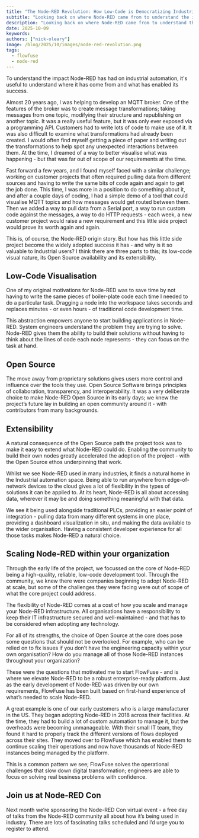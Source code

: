 ```yaml
---
title: "The Node-RED Revolution: How Low-Code is Democratizing Industrial Automation"
subtitle: "Looking back on where Node-RED came from to understand the impact it has had on industry"
description: "Looking back on where Node-RED came from to understand the impact it has had on industry"
date: 2025-10-09
keywords: 
authors: ["nick-oleary"]
image: /blog/2025/10/images/node-red-revolution.png
tags:
  - flowfuse
  - node-red
---
```


To understand the impact Node-RED has had on industrial automation, it's useful to understand where it has come from and what has enabled its success.

<!--more-->

Almost 20 years ago, I was helping to develop an MQTT broker. One of the features of the broker was to create message transformations; taking messages from one topic, modifying their structure and republishing on another topic. It was a really useful feature, but it was only ever exposed via a programming API. Customers had to write lots of code to make use of it. It was also difficult to examine what transformations had already been created. I would often find myself getting a piece of paper and writing out the transformations to help spot any unexpected interactions between them. At the time, I dreamed of a way to better visualise what was happening - but that was far out of scope of our requirements at the time.

Fast forward a few years, and I found myself faced with a similar challenge; working on customer projects that often required pulling data from different sources and having to write the same bits of code again and again to get the job done. This time, I was more in a position to do something about it, and after a couple days of coding, I had a simple demo of a tool that could visualise MQTT topics and how messages would get routed between them. Then we added a way to pull data from a Serial port, a way to run custom code against the messages, a way to do HTTP requests - each week, a new customer project would raise a new requirement and this little side project would prove its worth again and again.

This is, of course, the Node-RED origin story. But how has this little side project become the widely adopted success it has - and why is it so valuable to Industrial users? I think there are three parts to this; its low-code visual nature, its Open Source availability and its extensibility.

## Low-Code Visualisation

One of my original motivations for Node-RED was to save time by not having to write the same pieces of boiler-plate code each time I needed to do a particular task. Dragging a node into the workspace takes seconds and replaces minutes - or even hours - of traditional code development time.

This abstraction empowers anyone to start building applications in Node-RED. System engineers understand the problem they are trying to solve. Node-RED gives them the ability to build their solutions without having to think about the lines of code each node represents - they can focus on the task at hand.

## Open Source

The move away from proprietary solutions gives users more control and influence over the tools they use. Open Source Software brings principles of collaboration, transparency, and interoperability. It was a very deliberate choice to make Node-RED Open Source in its early days; we knew the project’s future lay in building an open community around it - with contributors from many backgrounds.

## Extensibility

A natural consequence of the Open Source path the project took was to make it easy to extend what Node-RED could do. Enabling the community to build their own nodes greatly accelerated the adoption of the project - with the Open Source ethos underpinning that work.

Whilst we see Node-RED used in many industries, it finds a natural home in the Industrial automation space. Being able to run anywhere from edge-of-network devices to the cloud gives a lot of flexibility in the types of solutions it can be applied to. At its heart, Node-RED is all about accessing data, wherever it may be and doing something meaningful with that data.
 
We see it being used alongside traditional PLCs, providing an easier point of integration - pulling data from many different systems in one place, providing a dashboard visualization in situ, and making the data available to the wider organisation. Having a consistent developer experience for all those tasks makes Node-RED a natural choice.

## Scaling Node-RED within your organization

Through the early life of the project, we focussed on the core of Node-RED being a high-quality, reliable, low-code development tool. Through the community, we knew there were companies beginning to adopt Node-RED at scale, but some of the challenges they were facing were out of scope of what the core project could address.

The flexibility of Node-RED comes at a cost of how you scale and manage your Node-RED infrastructure. All organisations have a responsibility to keep their IT infrastructure secured and well-maintained - and that has to be considered when adopting any technology.

For all of its strengths, the choice of Open Source at the core does pose some questions that should not be overlooked. For example, who can be relied on to fix issues if you don’t have the engineering capacity within your own organisation? How do you manage all of those Node-RED instances throughout your organization?

These were the questions that motivated me to start FlowFuse - and is where we elevate Node-RED to be a robust enterprise-ready platform. Just as the early development of Node-RED was driven by our own requirements, FlowFuse has been built based on first-hand experience of what’s needed to scale Node-RED.

A great example is one of our early customers who is a large manufacturer in the US. They began adopting Node-RED in 2018 across their facilities. At the time, they had to build a lot of custom automation to manage it, but the overheads were becoming unmanageable. With their small IT team, they found it hard to properly track the different versions of flows deployed across their sites. They moved over to FlowFuse which has enabled them to continue scaling their operations and now have thousands of Node-RED instances being managed by the platform.

This is a common pattern we see; FlowFuse solves the operational challenges that slow down digital transformation; engineers are able to focus on solving real business problems with confidence.

## Join us at Node-RED Con

Next month we’re sponsoring the Node-RED Con virtual event - a free day of talks from the Node-RED community all about how it’s being used in industry. There are lots of fascinating talks scheduled and I’d urge you to register to attend.



